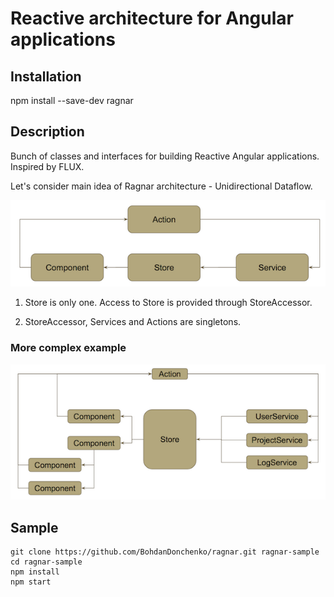 # Reactive architecture for Angular applications

## Installation

npm install --save-dev ragnar

## Description

Bunch of classes and interfaces for building Reactive Angular applications. Inspired by FLUX.

Let's consider main idea of Ragnar architecture - Unidirectional Dataflow.

![Alt text](/readme/simple_arch.png?raw=true)

1. Store is only one. Access to Store is provided through StoreAccessor.

2. StoreAccessor, Services and Actions are singletons.

### More complex example

![Alt text](/readme/complicated_arch.png?raw=true)

## Sample

```
git clone https://github.com/BohdanDonchenko/ragnar.git ragnar-sample
cd ragnar-sample
npm install
npm start
```


